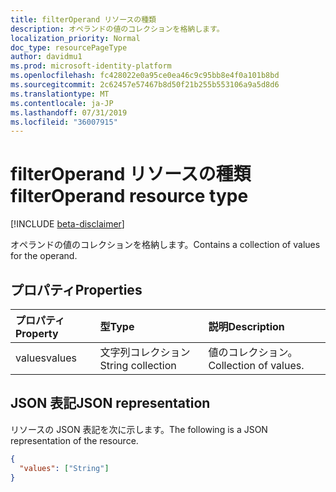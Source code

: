 ```yaml
---
title: filterOperand リソースの種類
description: オペランドの値のコレクションを格納します。
localization_priority: Normal
doc_type: resourcePageType
author: davidmu1
ms.prod: microsoft-identity-platform
ms.openlocfilehash: fc428022e0a95ce0ea46c9c95bb8e4f0a101b8bd
ms.sourcegitcommit: 2c62457e57467b8d50f21b255b553106a9a5d8d6
ms.translationtype: MT
ms.contentlocale: ja-JP
ms.lasthandoff: 07/31/2019
ms.locfileid: "36007915"
---
```

# <a name="filteroperand-resource-type"></a><span data-ttu-id="9b018-103">filterOperand リソースの種類</span><span class="sxs-lookup"><span data-stu-id="9b018-103">filterOperand resource type</span></span>

[!INCLUDE [beta-disclaimer](../../includes/beta-disclaimer.md)]

<span data-ttu-id="9b018-104">オペランドの値のコレクションを格納します。</span><span class="sxs-lookup"><span data-stu-id="9b018-104">Contains a collection of values for the operand.</span></span>

## <a name="properties"></a><span data-ttu-id="9b018-105">プロパティ</span><span class="sxs-lookup"><span data-stu-id="9b018-105">Properties</span></span>
| <span data-ttu-id="9b018-106">プロパティ</span><span class="sxs-lookup"><span data-stu-id="9b018-106">Property</span></span>     | <span data-ttu-id="9b018-107">型</span><span class="sxs-lookup"><span data-stu-id="9b018-107">Type</span></span>   |<span data-ttu-id="9b018-108">説明</span><span class="sxs-lookup"><span data-stu-id="9b018-108">Description</span></span>|
|:---------------|:--------|:----------|
|<span data-ttu-id="9b018-109">values</span><span class="sxs-lookup"><span data-stu-id="9b018-109">values</span></span>|<span data-ttu-id="9b018-110">文字列コレクション</span><span class="sxs-lookup"><span data-stu-id="9b018-110">String collection</span></span>|<span data-ttu-id="9b018-111">値のコレクション。</span><span class="sxs-lookup"><span data-stu-id="9b018-111">Collection of values.</span></span>|

## <a name="json-representation"></a><span data-ttu-id="9b018-112">JSON 表記</span><span class="sxs-lookup"><span data-stu-id="9b018-112">JSON representation</span></span>

<span data-ttu-id="9b018-113">リソースの JSON 表記を次に示します。</span><span class="sxs-lookup"><span data-stu-id="9b018-113">The following is a JSON representation of the resource.</span></span>

<!-- {
  "blockType": "resource",
  "optionalProperties": [

  ],
  "@odata.type": "microsoft.graph.filterOperand"
}-->

```json
{
  "values": ["String"]
}

```

<!-- uuid: 8fcb5dbc-d5aa-4681-8e31-b001d5168d79
2015-10-25 14:57:30 UTC -->
<!--
{
  "type": "#page.annotation",
  "description": "filterOperand resource",
  "keywords": "",
  "section": "documentation",
  "tocPath": "",
  "suppressions": []
}
-->
